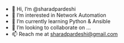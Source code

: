- 👋 Hi, I’m @sharadpardeshi
- 👀 I’m interested in Network Automation
- 🌱 I’m currently learning Python & Ansible
- 💞️ I’m looking to collaborate on ...
- 📫 Reach me at sharadpardeshi@gmail.com

<!---
sharadpardeshi/sharadpardeshi is a ✨ special ✨ repository because its `README.md` (this file) appears on your GitHub profile.
You can click the Preview link to take a look at your changes.
--->
